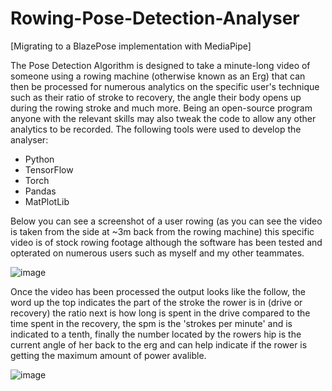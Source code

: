 # Rowing-Pose-Detection-Analyser

[Migrating to a BlazePose implementation with MediaPipe]

The Pose Detection Algorithm is designed to take a minute-long video of someone using a rowing machine (otherwise known as an Erg) that can then be processed for numerous
analytics on the specific user's technique such as their ratio of stroke to recovery, the angle their body opens up during the rowing stroke and much more. Being an open-source
program anyone with the relevant skills may also tweak the code to allow any other analytics to be recorded. The following tools were used to develop the analyser:

 - Python
 - TensorFlow 
 - Torch
 - Pandas
 - MatPlotLib

Below you can see a screenshot of a user rowing (as you can see the video is taken from the side at ~3m back from the rowing machine) this specific video is of stock 
rowing footage although the software has been tested and opterated on numerous users such as myself and my other teammates.

![image](https://user-images.githubusercontent.com/50581493/142087383-226df071-a9a0-4e75-8716-1b0e55105d90.png)


Once the video has been processed the output looks like the follow, the word up the top indicates the part of the stroke the rower is in (drive or recovery) the ratio next is how long is spent in the drive compared to the time spent in the recovery, the spm is the 'strokes per minute' and is indicated to a tenth, finally the number located by the rowers hip is the current angle of her back to the erg and can help indicate if the rower is getting the maximum amount of power avalible.

![image](https://user-images.githubusercontent.com/50581493/142087072-3b37f476-4cfd-4176-8edf-3748d9c07eab.png)
